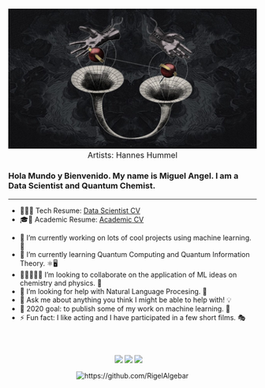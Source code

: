 <p align="center">
  <img src="https://github.com/RigelAlgebar/RigelAlgebar/blob/master/media/images/worm-hole.jpg">
  <font size="3">Artists: Hannes Hummel</font>
</p>

<h3>Hola Mundo y Bienvenido. My name is Miguel Angel. I am a Data Scientist and Quantum Chemist.</h3> 

---

* 👨‍💻📄 Tech Resume: [Data Scientist CV](https://drive.google.com/file/d/1JfUJHPecBlt52lH3HGhr8k6rO7GTIdiZ/view?usp=sharing)
* 🎓📄 Academic Resume: [Academic CV](https://drive.google.com/file/d/1NJ0cek2Ht7tlxvWMrgWaRrCIAyYAukwN/view?usp=sharing)
- 🔭 I’m currently working on lots of cool projects using machine learning. 🤖
- 🌱 I’m currently learning Quantum Computing and Quantum Information Theory. ⚛️🖥️
- 🧑🏻‍🤝‍🧑🏽 I’m looking to collaborate on the application of ML ideas on chemistry and physics. 🌟
- 🤔 I’m looking for help with Natural Language Procesing. 🦜
- 💬 Ask me about anything you think I might be able to help with! 💡
- 🥅 2020 goal: to publish some of my work on machine learning. 📃
- ⚡ Fun fact: I like acting and I have participated in a few short films. 🎭

<br>
<br>
<p align="center"><a href="https://twitter.com/RigelAlgebar"><img src="https://img.shields.io/badge/twitter-%231DA1F2.svg?&style=for-the-badge&logo=twitter&logoColor=white" height=25></a> <a href="https://www.linkedin.com/in/ma-maganafuentes/"><img src="https://img.shields.io/badge/linkedin-%230077B5.svg?&style=for-the-badge&logo=linkedin&logoColor=white" height=25></a>   <a href="mailto:rigel.algebar@gmail.com?subject=Hello%20Miguel,%20From%20Github"><img src="https://img.shields.io/badge/gmail-%23D14836.svg?&style=for-the-badge&logo=gmail&logoColor=white" /></a>&nbsp;&nbsp;&nbsp;&nbsp;

</p>
<p align="center">
  <img src="https://komarev.com/ghpvc/?username=RigelAlgebar" alt="https://github.com/RigelAlgebar" />
</p>

<!--
**RigelAlgebar/RigelAlgebar** is a ✨ _special_ ✨ repository because its `README.md` (this file) appears on your GitHub profile.

Here are some ideas to get you started:


-->

